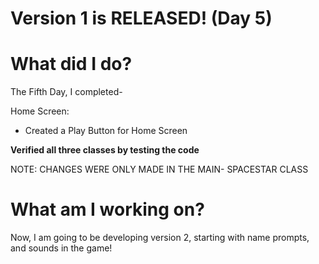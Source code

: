 # Version 1 is RELEASED! (Day 5)

# What did I do?

The Fifth Day, I completed-

Home Screen:

* Created a Play Button for Home Screen

**Verified all three classes by testing the code**

NOTE: CHANGES WERE ONLY MADE IN THE MAIN- SPACESTAR CLASS

# What am I working on? 
Now, I am going to be developing version 2, starting with name prompts, and sounds in the game!
